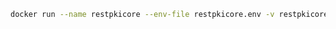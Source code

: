 ﻿```sh
docker run --name restpkicore --env-file restpkicore.env -v restpkicore_data:/var/app -p 8080:80 -d lacunasoftware/restpkicore:1.12
```
